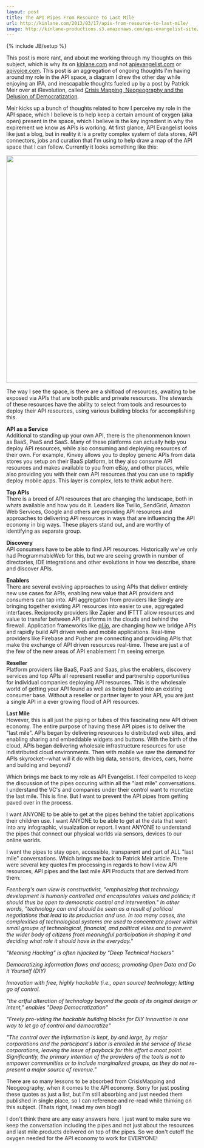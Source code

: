 ```yaml
---
layout: post
title: The API Pipes From Resource to Last Mile
url: http://kinlane.com/2013/03/17/apis-from-resource-to-last-mile/
image: http://kinlane-productions.s3.amazonaws.com/api-evangelist-site/blog/apis-resource-to-last-mile.png
---
```

{% include JB/setup %}
<p>
     This post is more rant, and about me working through my thoughts on this subject, which is why its on <a href="/admin/blog/kinlane.com">kinlane.com</a> and not <a href="http://apievangelist.com">apievangelist.com</a> or <a href="http://apivoice.com">apivoice.com</a>.  This post is an aggregation of ongoing thoughts I'm having around my role in the API space, a diagram I drew the other day while enjoying an IPA, and inescapable thoughts fueled up by a post by Patrick Meir over at iRevolution, called <a href="http://irevolution.net/2013/03/17/neogeography-and-democratization/">Crisis Mapping, Neogeography and the Delusion of Democratization</a>.  
</p>
<p>
     Meir kicks up a bunch of thoughts related to how I perceive my role in the API space, which I believe is to help keep a certain amount of oxygen (aka open) present in the space, which I believe is the key ingredient in why the expirement we know as APIs is working.  At first glance, API Evangelist looks like just a blog, but in reality it is a pretty complex system of data stores, API connectors, jobs and curation that I'm using to help draw a map of the API space that I can follow. Currently it looks something like this:
</p>
<p>
     <a href="https://s3.amazonaws.com/kinlane-productions/api-evangelist/apis-resource-to-last-mile.png" target="_blank"><img class="c1" src="https://s3.amazonaws.com/kinlane-productions/api-evangelist/apis-resource-to-last-mile.png" alt="" width="600" /></a>
</p>
<p>
     The way I see the space, is there are a shitload of resources, awaiting to be exposed via APIs that are both public and private resources. The stewards of these resources have the ability to select from tools and resources to deploy their API resources, using various building blocks for accomplishing this.
</p>
<p>
     <strong>API as a Service</strong>
     <br />
     Additional to standing up your own API, there is the phenonmenon known as BaaS, PaaS and SaaS.  Many of these platforms can actually help you deploy API resources, while also consuming and deploying resources of their own.  For example, Kinvey allows you to deploy generic APIs from data stores you setup on their BaaS platform, bt they also consume API resources and makes available to you from eBay, and other places, while also providing you with their own API resources that you can use to rapidly deploy mobile apps. This layer is complex, lots to think aobut here.
</p>
<p>
     <strong>Top APIs</strong>
     <br />
     There is a breed of API resources that are changing the landscape, both in whats available and how you do it.  Leaders like Twilio, SendGrid, Amazon Web Services, Google and others are providing API resources and approaches to delivering API resources in ways that are influencing the API economy in big ways.  These players stand out, and are worthy of identifying as separate group.
</p>
<p>
     <strong>Discovery</strong>
     <br />
     API consumers have to be able to find API resources.  Historically we've only had ProgrammableWeb for this, but we are seeing growth in number of directories, IDE integrations and other evolutions in how we describe, share and discover APIs.  
</p>
<p>
     <strong>Enablers</strong>
     <br />
     There are several evolving approaches to using APIs that deliver entirely new use cases for APIs, enabling new value that API providers and consumers can tap into.  API aggregation from providers like Singly are bringing together existing API resources into easier to use, aggregated interfaces.  Reciprocity providers like Zapier and IFTTT allow resources and value to transfer between API platforms in the clouds and behind the firewall.  Application frameworks like <a href="http://ql.io/">ql.io</a>, are changing how we bridge APIs and rapidly build API driven web and mobile applications.  Real-time providers like Firebase and Pusher are connecting and providing APIs that make the exchange of API driven resources real-time.  These are just a of the few of the new areas of API enablement I'm seeing emerge.
</p>
<p>
     <strong>Reseller</strong>
     <br />
     Platform providers like BaaS, PaaS and Saas, plus the enablers, discovery services and top APIs all represent reseller and partnership opportunities for individual companies deploying API resources.  This is the wholesale world of getting your API found as well as being baked into an existing consumer base.  Without a reseller or partner layer to your API, you are just a single API in a ever growing flood of API resources.
</p>
<p>
     <strong>Last Mile</strong>
     <br />
     However, this is all just the piping or tubes of this fascinating new API driven economy.  The entire purpose of having these API pipes is to deliver the "last mile".  APIs began by delivering resources to distributed web sites, and enabling sharing and embeddable widgets and buttons.  With the birth of the cloud, APIs began delivering wholesale infrastructure resources for use indistributed cloud environments. Then with mobile we saw the demand for APIs skyrocket--what will it do with big data, sensors, devices, cars, home and building and beyond? 
</p>
<p>
     Which brings me back to my role as API Evangelist.  I feel compelled to keep the discussion of the pipes occuring within all the "last mile" conversations.  I understand the VC's and companies under their control want to monetize the last mile.  This is fine.  But I want to prevent the API pipes from getting paved over in the process.  
</p>
<p>
     I want ANYONE to be able to get at the pipes behind the tablet applications their children use.  I want ANYONE to be able to get at the data that went into any infographic, visualzation or report.  I want ANYONE to understand the pipes that connect our physical worlds via sensors, devices to our online worlds.  
</p>
<p>
     I want the pipes to stay open, accessible, transparent and part of ALL "last mile" conversations.  Which brings me back to Patrick Meir article.  There were several key quotes I'm processing in regards to how I view API resources, API pipes and the last mile API Products that are derived from them:
</p>
<p class="c2">
     <em>Feenberg's own view is constructivist, "emphasizing that technology development is humanly controlled and encapsulates values and politics; it should thus be open to democratic control and intervention." In other words, "technology can and should be seen as a result of political negotiations that lead to its production and use. In too many cases, the complexities of technological systems are used to concentrate power within small groups of technological, financial, and political elites and to prevent the wider body of citizens from meaningful participation in shaping it and deciding what role it should have in the everyday."</em>
</p>
<p class="c2">
     <em>"Meaning Hacking" is often hijacked by "Deep Technical Hackers"</em>
</p>
<p class="c2">
     <em>Democratizing information flows and access; promoting Open Data and Do it Yourself (DIY)</em>
</p>
<p class="c2">
     <em>Innovation with free, highly hackable (i.e., open source) technology; letting go of control.</em>
</p>
<p class="c2">
     <em>"the artful alteration of technology beyond the goals of its original design or intent," enables "Deep Democratization"</em>
</p>
<p class="c2">
     <em>"Freely pro-viding the hackable building blocks for DIY Innovation is one way to let go of control and democratize"</em>
</p>
<p class="c2">
     <em>"The control over the information is kept, by and large, by major corporations and the participant's labor is enrolled in the service of these corporations, leaving the issue of payback for this effort a moot point. Significantly, the primary intention of the providers of the tools is not to empower communities or to include marginalized groups, as they do not re-present a major source of revenue."</em>
</p>
<p>
     There are so many lessons to be absorbed from CrisisMapping and Neogeography, when it comes to the API economy.  Sorry for just posting these quotes as just a list, but I'm still absorbing and just needed them published in single place, so I can reference and re-read while thinking on this subject.  (Thats right, I read my own blog!)
</p>
<p>
     I don't think there are any easy answers here.  I just want to make sure we keep the conversation including the pipes and not just about the resources and last mile products delivered on top of the pipes.  So we don't cutoff the oxygen needed for the API economy to work for EVERYONE!
</p>